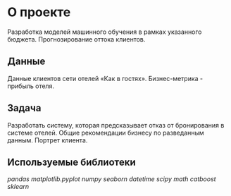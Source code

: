 # О проекте
Разработка моделей машинного обучения в рамках указанного бюджета.
Прогнозирование оттока клиентов.

## Данные

Данные клиентов сети отелей «Как в гостях». Бизнес-метрика - прибыль отеля.

## Задача

Разработать систему, которая предсказывает отказ от бронирования в системе отелей. Общие рекомендации бизнесу по разведанным данным. Портрет клиента.


## Используемые библиотеки
*pandas*
*matplotlib.pyplot*
*numpy*
*seaborn*
*datetime*
*scipy*
*math*
*catboost*
*sklearn*
